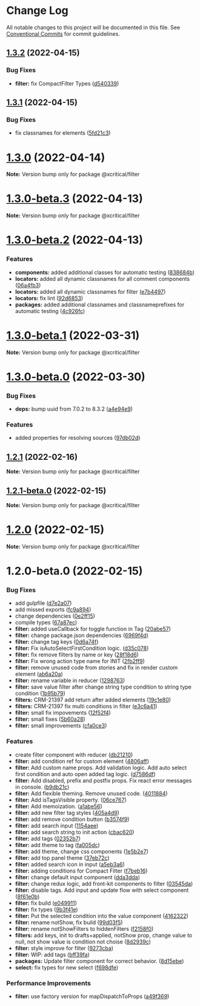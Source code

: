 # Change Log

All notable changes to this project will be documented in this file.
See [Conventional Commits](https://conventionalcommits.org) for commit guidelines.

## [1.3.2](https://github.com/xcritical-software/xc-front-kit/compare/@xcritical/filter@1.3.1...@xcritical/filter@1.3.2) (2022-04-15)


### Bug Fixes

* **filter:** fix CompactFilter Types ([d540339](https://github.com/xcritical-software/xc-front-kit/commit/d5403398cb0a5cec5a201876ec14e1813a20f37f))





## [1.3.1](https://github.com/xcritical-software/xc-front-kit/compare/@xcritical/filter@1.3.0...@xcritical/filter@1.3.1) (2022-04-15)


### Bug Fixes

* fix classnames for elements ([5fd21c3](https://github.com/xcritical-software/xc-front-kit/commit/5fd21c30523ba96ebddbe040285e8842d68595fc))





# [1.3.0](https://github.com/xcritical-software/xc-front-kit/compare/@xcritical/filter@1.3.0-beta.3...@xcritical/filter@1.3.0) (2022-04-14)

**Note:** Version bump only for package @xcritical/filter





# [1.3.0-beta.3](https://github.com/xcritical-software/xc-front-kit/compare/@xcritical/filter@1.3.0-beta.2...@xcritical/filter@1.3.0-beta.3) (2022-04-13)

**Note:** Version bump only for package @xcritical/filter





# [1.3.0-beta.2](https://github.com/xcritical-software/xc-front-kit/compare/@xcritical/filter@1.3.0-beta.1...@xcritical/filter@1.3.0-beta.2) (2022-04-13)


### Features

* **components:** added additional classes for automatic testing ([838684b](https://github.com/xcritical-software/xc-front-kit/commit/838684b1e96cd2a9a40620e7a67cb49b78c594b1))
* **locators:** added all dynamic classnames for all comment components ([06a4fb3](https://github.com/xcritical-software/xc-front-kit/commit/06a4fb3bbb096fe51591df9622e37379215bc803))
* **locators:** added all dynamic classnames for filter ([e7b4497](https://github.com/xcritical-software/xc-front-kit/commit/e7b44970be494493f7a0dfa11518fa516e5d9b06))
* **locators:** fix lint ([92d6853](https://github.com/xcritical-software/xc-front-kit/commit/92d6853938e622b3453438b91f7c4e2151550aab))
* **packages:** added additional classnames and classnameprefixes for automatic testing ([4c926fc](https://github.com/xcritical-software/xc-front-kit/commit/4c926fc7439650c7f0a71bcda6c06a4810e41276))





# [1.3.0-beta.1](https://github.com/xcritical-software/xc-front-kit/compare/@xcritical/filter@1.3.0-beta.0...@xcritical/filter@1.3.0-beta.1) (2022-03-31)

**Note:** Version bump only for package @xcritical/filter





# [1.3.0-beta.0](https://github.com/xcritical-software/xc-front-kit/compare/@xcritical/filter@1.2.1...@xcritical/filter@1.3.0-beta.0) (2022-03-30)


### Bug Fixes

* **deps:** bump uuid from 7.0.2 to 8.3.2 ([a4e94e9](https://github.com/xcritical-software/xc-front-kit/commit/a4e94e9be176d1a03ec4a446d556e416b0ba200c))


### Features

* added properties for resolving sources ([97db02d](https://github.com/xcritical-software/xc-front-kit/commit/97db02d3db87f45c151befbdb3d6e43f44d66997))





## [1.2.1](https://github.com/xcritical-software/xc-front-kit/compare/@xcritical/filter@1.2.1-beta.0...@xcritical/filter@1.2.1) (2022-02-16)

**Note:** Version bump only for package @xcritical/filter





## [1.2.1-beta.0](https://github.com/xcritical-software/xc-front-kit/compare/@xcritical/filter@1.2.0...@xcritical/filter@1.2.1-beta.0) (2022-02-15)

**Note:** Version bump only for package @xcritical/filter





# [1.2.0](https://github.com/xcritical-software/xc-front-kit/compare/@xcritical/filter@1.2.0-beta.0...@xcritical/filter@1.2.0) (2022-02-15)

**Note:** Version bump only for package @xcritical/filter





# 1.2.0-beta.0 (2022-02-15)


### Bug Fixes

* add gulpfile ([d7e2a07](https://github.com/xcritical-software/xc-front-kit/commit/d7e2a07c20c6002f1f75c00e4433faf48964fa72))
* add missed exports ([fc9a894](https://github.com/xcritical-software/xc-front-kit/commit/fc9a894ad7c29fae1f4a69dfbbae0da76643fc7c))
* change dependencies ([0e2ff15](https://github.com/xcritical-software/xc-front-kit/commit/0e2ff156c514faefff5fbda8b446a28000cf662f))
* compile types ([67a87ec](https://github.com/xcritical-software/xc-front-kit/commit/67a87ecdec159e9f613a0836ee4189c508ef7f7e))
* **filter:** added useCallback for toggle function in Tag ([20abe57](https://github.com/xcritical-software/xc-front-kit/commit/20abe578cd8b8b4b1d994287145ab6181772f14d))
* **filter:** change package.json dependencies ([6969f4d](https://github.com/xcritical-software/xc-front-kit/commit/6969f4d4a1e14bb55dfda3204aeaa83b0f9ec98f))
* **filter:** change tag keys ([0d6a74f](https://github.com/xcritical-software/xc-front-kit/commit/0d6a74f4c97c3356f7adc82bc248fc95cbcdb685))
* **filter:** Fix isAutoSelectFirstCondition logic. ([d35c078](https://github.com/xcritical-software/xc-front-kit/commit/d35c078e88392ad873fb4a97a3f8b28cab52c790))
* **filter:** fix remove filters by name or key ([28f18d6](https://github.com/xcritical-software/xc-front-kit/commit/28f18d68307b087c428b735fab6ee30528a2522b))
* **filter:** Fix wrong action type name for INIT ([2fb2ff9](https://github.com/xcritical-software/xc-front-kit/commit/2fb2ff9d8043796412b9a05382f69fbc4e23e93e))
* **filter:** remove unused code from stories and fix in render custom element ([ab6a20a](https://github.com/xcritical-software/xc-front-kit/commit/ab6a20a1d1127a3dc2c706d31d9385ecd22e6c8f))
* **filter:** rename variable in reducer ([1298763](https://github.com/xcritical-software/xc-front-kit/commit/129876322bffa1653c080a5d157ecd6a1b32a6ab))
* **filter:** save value filter after change string type condition to string type condition ([1b95b79](https://github.com/xcritical-software/xc-front-kit/commit/1b95b792e253956f7df4c8428ec94577f4c4b08d))
* **filters:** CRM-21397 add return after added elements ([19c1e80](https://github.com/xcritical-software/xc-front-kit/commit/19c1e8042baab7bf347931071279247bbb8496d8))
* **filters:** CRM-21397 fix multi conditions in filter ([e3c6a41](https://github.com/xcritical-software/xc-front-kit/commit/e3c6a41247ab3f077955a0a034dfe92a67b3570c))
* **filter:** small fix impovements ([12f52f4](https://github.com/xcritical-software/xc-front-kit/commit/12f52f4fbbfe3191b4976c087291fb3317b31063))
* **filter:** small fixes ([5b60a28](https://github.com/xcritical-software/xc-front-kit/commit/5b60a283df1e07c3c3d361b33cf60211dd42f0ef))
* **filter:** small improvements ([cfa0ce3](https://github.com/xcritical-software/xc-front-kit/commit/cfa0ce38b20d53590216d08769279459eeb34314))


### Features

* create filter component with reducer ([db21210](https://github.com/xcritical-software/xc-front-kit/commit/db21210d901d44165c9e9779f4922ee4e9809215))
* **filter:** add condition ref for custom element ([4806aff](https://github.com/xcritical-software/xc-front-kit/commit/4806aff3d806330e49f095bb4e29d9753ab663b3))
* **filter:** Add custom name props. Add validation logic. Add auto select first condition and auto open added tag logic. ([d7586df](https://github.com/xcritical-software/xc-front-kit/commit/d7586dfcfa453b4455e66e6844ddbd65c0bb10b7))
* **filter:** Add disabled, prefix and postfix props. Fix react error messages in console. ([b9db21c](https://github.com/xcritical-software/xc-front-kit/commit/b9db21c6da797c5ab19ce2ff0d085a869334af0d))
* **filter:** Add flexible theming. Remove unused code. ([4011884](https://github.com/xcritical-software/xc-front-kit/commit/4011884ca59d3238a832ee43c65d2b053fce833e))
* **filter:** Add isTagsVisible property. ([06ce767](https://github.com/xcritical-software/xc-front-kit/commit/06ce767a619f6d6a1dbb9e6210d5c093d9dca839))
* **filter:** Add memoization. ([a1abe56](https://github.com/xcritical-software/xc-front-kit/commit/a1abe56dd89c16549fd06dc1d8cc72cbb56b4ea2))
* **filter:** add new filter tag styles ([405a4d9](https://github.com/xcritical-software/xc-front-kit/commit/405a4d989caea635f9dae2890112cfe2ece8a978))
* **filter:** add remove condition button ([b3574f9](https://github.com/xcritical-software/xc-front-kit/commit/b3574f922fdbdc1d6d173218d866c4639b0e38d4))
* **filter:** add search input ([1154aee](https://github.com/xcritical-software/xc-front-kit/commit/1154aeeafb87576f6be7aec0a37a53cb3a1bd4f9))
* **filter:** add search string to init action ([cbac620](https://github.com/xcritical-software/xc-front-kit/commit/cbac62069a56fa317ad20737f9d7a2373d6054a7))
* **filter:** add tags ([02352b7](https://github.com/xcritical-software/xc-front-kit/commit/02352b77b602824f7925659a24532a678230dc8d))
* **filter:** add theme to tag ([fa005dc](https://github.com/xcritical-software/xc-front-kit/commit/fa005dc26922fb843cf1d59eb2afc391eac43e37))
* **filter:** add theme, change css components ([1e5b2e7](https://github.com/xcritical-software/xc-front-kit/commit/1e5b2e7cd1d0bc0c04f7291c5505e1521cb9aaa4))
* **filter:** add top panel theme ([37eb72c](https://github.com/xcritical-software/xc-front-kit/commit/37eb72c3c3697f2189cafd9b2c3e3f27f689bdf1))
* **filter:** added search icon in input ([a5eb3a6](https://github.com/xcritical-software/xc-front-kit/commit/a5eb3a64bce6a7d18bed4399f2d619498fcd5b3e))
* **filter:** adding conditions for Compact Filter ([f7beb16](https://github.com/xcritical-software/xc-front-kit/commit/f7beb16290e78fc35f09ea25e3a684df3d200dfa))
* **filter:** change default input component ([dda3dda](https://github.com/xcritical-software/xc-front-kit/commit/dda3dda6e718d15dbbc2e739d18f89bc89151902))
* **filter:** change redux logic, add front-kit components to filter ([03545da](https://github.com/xcritical-software/xc-front-kit/commit/03545da65e7d881bf80c3b1c87f7bd671e88330f))
* **filter:** disable tags. Add input and update flow with select component ([8f61e0b](https://github.com/xcritical-software/xc-front-kit/commit/8f61e0bc5b0b44eded4730fc2f71d2477f2e3714))
* **filter:** fix build ([e049911](https://github.com/xcritical-software/xc-front-kit/commit/e049911c8ed09dd91a6bf0c261b224c745e77b39))
* **filter:** fix types ([9b3f41e](https://github.com/xcritical-software/xc-front-kit/commit/9b3f41e11dffb6b0ee5984f7a509f9d1f2b99cbd))
* **filter:** Put the selected condition into the value component ([4162322](https://github.com/xcritical-software/xc-front-kit/commit/4162322514dab9b003a8eb2c29dc8a1d9c498066))
* **filter:** rename notShow, fix build ([99d03f5](https://github.com/xcritical-software/xc-front-kit/commit/99d03f5a4a682ba648e7a33fe1fd6ff056bb5dab))
* **filter:** rename notShowFilters to hiddenFilters ([f2158f0](https://github.com/xcritical-software/xc-front-kit/commit/f2158f0ed9bca948ae73a13f272450a15bf3c618))
* **filters:** add keys, init to drafts+applied, notShow prop, change value to null, not show value is condition not choise ([8d2939c](https://github.com/xcritical-software/xc-front-kit/commit/8d2939c8f30eb7825102050e921661d98e7ef96a))
* **filter:** style improve for filter ([9273cba](https://github.com/xcritical-software/xc-front-kit/commit/9273cba9315f1ea7a90d6c7ed8ae672222460edb))
* **filter:** WIP: add tags ([bff39fa](https://github.com/xcritical-software/xc-front-kit/commit/bff39fa23152cff930bd147c047a846e46bee155))
* **packages:** Update filter component for correct behavior. ([8d15ebe](https://github.com/xcritical-software/xc-front-kit/commit/8d15ebe769b0f610a986eeba6e8bf91a237d0ea5))
* **select:** fix types for new select ([f698dfe](https://github.com/xcritical-software/xc-front-kit/commit/f698dfeeda4cb08eb6e2f297d41cbcf70585de20))


### Performance Improvements

* **filter:** use factory version for mapDispatchToProps ([a49f369](https://github.com/xcritical-software/xc-front-kit/commit/a49f3694046b61cdf8180cf79da599b4803c2228))
